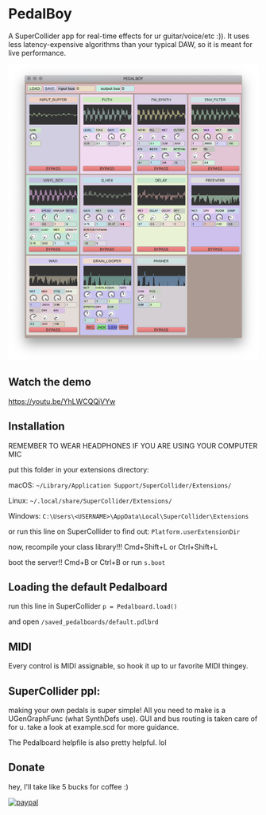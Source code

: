 
# PedalBoy
A SuperCollider app for real-time effects for ur guitar/voice/etc :)). It uses less latency-expensive algorithms than your typical DAW, so it is meant for live performance.

![img](classes/lib/img/pdlbrd.png)


## Watch the demo
https://youtu.be/YhLWCQQjVYw

## Installation
REMEMBER TO WEAR HEADPHONES IF YOU ARE USING YOUR COMPUTER MIC

put this folder in your extensions directory:

macOS:
`~/Library/Application Support/SuperCollider/Extensions/`

Linux:
`~/.local/share/SuperCollider/Extensions/`

Windows:
`C:\Users\<USERNAME>\AppData\Local\SuperCollider\Extensions`

or run this line on SuperCollider to find out:
`Platform.userExtensionDir`

now, recompile your class library!!!
Cmd+Shift+L or Ctrl+Shift+L

boot the server!!
Cmd+B or Ctrl+B
or run `s.boot`

## Loading the default Pedalboard
run this line in SuperCollider
`p = Pedalboard.load()`

and open `/saved_pedalboards/default.pdlbrd`

## MIDI
Every control is MIDI assignable, so hook it up to ur favorite MIDI thingey.

## SuperCollider ppl:
making your own pedals is super simple! All you need to make is a UGenGraphFunc (what SynthDefs use). GUI and bus routing is taken care of for u.
take a look at example.scd for more guidance.

The Pedalboard helpfile is also pretty helpful. lol

## Donate
hey, I'll take like 5 bucks for coffee :)

[![paypal](https://www.paypalobjects.com/en_US/i/btn/btn_donateCC_LG.gif)](https://www.paypal.me/hugofloresgarcia)
